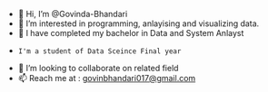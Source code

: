 - 👋 Hi, I’m @Govinda-Bhandari
- 👀 I’m interested in programming, anlayising and visualizing data.
- 🌱 I have completed my bachelor in Data and System Anlayst
-     I'm a student of Data Sceince Final year
- 💞️ I’m looking to collaborate on related field
- 📫 Reach me at : govinbhandari017@gmail.com

<!---
Govinda-Bhandari/Govinda-Bhandari is a ✨ special ✨ repository because its `README.md` (this file) appears on your GitHub profile.
You can click the Preview link to take a look at your changes.
--->
